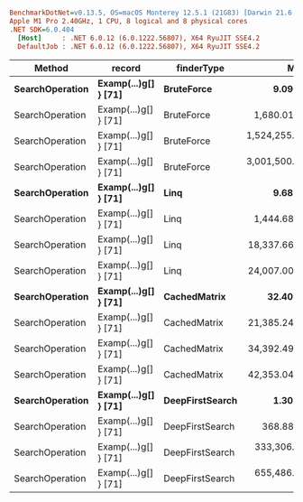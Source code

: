``` ini

BenchmarkDotNet=v0.13.5, OS=macOS Monterey 12.5.1 (21G83) [Darwin 21.6.0]
Apple M1 Pro 2.40GHz, 1 CPU, 8 logical and 8 physical cores
.NET SDK=6.0.404
  [Host]     : .NET 6.0.12 (6.0.1222.56807), X64 RyuJIT SSE4.2
  DefaultJob : .NET 6.0.12 (6.0.1222.56807), X64 RyuJIT SSE4.2


```
|          Method |               record |      finderType |             Mean |          Error |         StdDev | Rank |         Gen0 |      Gen1 |      Gen2 |    Allocated |
|---------------- |--------------------- |---------------- |-----------------:|---------------:|---------------:|-----:|-------------:|----------:|----------:|-------------:|
| **SearchOperation** | **Examp(...)g[] } [71]** |      **BruteForce** |         **9.096 μs** |      **0.0726 μs** |      **0.0679 μs** |    **2** |       **4.9591** |         **-** |         **-** |      **10376 B** |
| SearchOperation | Examp(...)g[] } [71] |      BruteForce |     1,680.019 μs |     33.1085 μs |     48.5300 μs |    7 |     570.3125 |         - |         - |    1195707 B |
| SearchOperation | Examp(...)g[] } [71] |      BruteForce | 1,524,255.640 μs | 29,269.9415 μs | 39,074.5312 μs |   15 |  550000.0000 |         - |         - | 1150179456 B |
| SearchOperation | Examp(...)g[] } [71] |      BruteForce | 3,001,500.701 μs | 59,477.3610 μs | 73,043.5407 μs |   16 | 1100000.0000 |         - |         - | 2300325952 B |
| **SearchOperation** | **Examp(...)g[] } [71]** |            **Linq** |         **9.689 μs** |      **0.1643 μs** |      **0.2408 μs** |    **3** |       **5.3253** |         **-** |         **-** |      **11144 B** |
| SearchOperation | Examp(...)g[] } [71] |            Linq |     1,444.686 μs |     28.3154 μs |     34.7738 μs |    6 |     478.5156 |         - |         - |    1004397 B |
| SearchOperation | Examp(...)g[] } [71] |            Linq |    18,337.664 μs |    162.1210 μs |    151.6481 μs |    8 |    5437.5000 |         - |         - |   11404846 B |
| SearchOperation | Examp(...)g[] } [71] |            Linq |    24,007.001 μs |    156.0374 μs |    138.3231 μs |   10 |    5437.5000 |         - |         - |   11404850 B |
| **SearchOperation** | **Examp(...)g[] } [71]** |    **CachedMatrix** |        **32.409 μs** |      **0.5696 μs** |      **0.5328 μs** |    **4** |      **18.6768** |         **-** |         **-** |      **39152 B** |
| SearchOperation | Examp(...)g[] } [71] |    CachedMatrix |    21,385.240 μs |    427.6099 μs |    834.0203 μs |    9 |    2625.0000 | 1437.5000 |  906.2500 |   16991275 B |
| SearchOperation | Examp(...)g[] } [71] |    CachedMatrix |    34,392.495 μs |    640.2582 μs |  1,202.5602 μs |   11 |    3714.2857 | 1714.2857 | 1000.0000 |   21024570 B |
| SearchOperation | Examp(...)g[] } [71] |    CachedMatrix |    42,353.042 μs |    844.7328 μs |    705.3902 μs |   12 |    5307.6923 | 2461.5385 | 1153.8462 |   25058569 B |
| **SearchOperation** | **Examp(...)g[] } [71]** | **DeepFirstSearch** |         **1.301 μs** |      **0.0241 μs** |      **0.0247 μs** |    **1** |       **0.4387** |         **-** |         **-** |        **920 B** |
| SearchOperation | Examp(...)g[] } [71] | DeepFirstSearch |       368.882 μs |      0.7980 μs |      0.7074 μs |    5 |       6.8359 |         - |         - |      14304 B |
| SearchOperation | Examp(...)g[] } [71] | DeepFirstSearch |   333,306.812 μs |  4,057.0032 μs |  3,596.4276 μs |   13 |    1500.0000 |         - |         - |    4047872 B |
| SearchOperation | Examp(...)g[] } [71] | DeepFirstSearch |   655,486.696 μs |  8,981.4849 μs |  7,961.8525 μs |   14 |    3000.0000 |         - |         - |    8086944 B |

